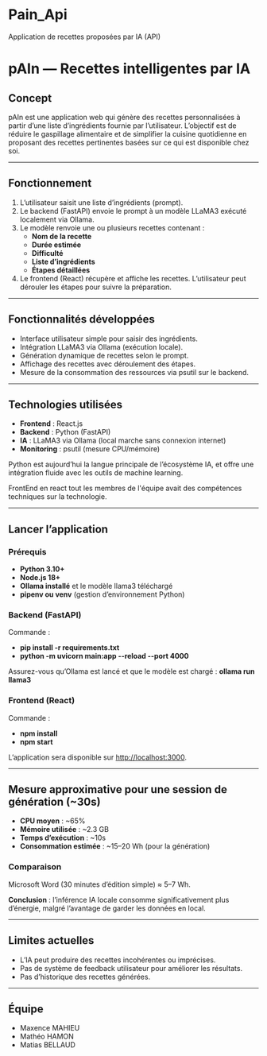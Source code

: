 # Pain_Api
Application de recettes proposées par IA (API)
# pAIn — Recettes intelligentes par IA

## Concept
pAIn est une application web qui génère des recettes personnalisées à partir d’une liste d’ingrédients fournie par l’utilisateur. L’objectif est de réduire le gaspillage alimentaire et de simplifier la cuisine quotidienne en proposant des recettes pertinentes basées sur ce qui est disponible chez soi.

---

## Fonctionnement
1. L’utilisateur saisit une liste d’ingrédients (prompt).
2. Le backend (FastAPI) envoie le prompt à un modèle LLaMA3 exécuté localement via Ollama.
3. Le modèle renvoie une ou plusieurs recettes contenant :
   - **Nom de la recette**
   - **Durée estimée**
   - **Difficulté**
   - **Liste d’ingrédients**
   - **Étapes détaillées**
4. Le frontend (React) récupère et affiche les recettes. L’utilisateur peut dérouler les étapes pour suivre la préparation.

---

## Fonctionnalités développées
- Interface utilisateur simple pour saisir des ingrédients.
- Intégration LLaMA3 via Ollama (exécution locale).
- Génération dynamique de recettes selon le prompt.
- Affichage des recettes avec déroulement des étapes.
- Mesure de la consommation des ressources via psutil sur le backend.

---

## Technologies utilisées
- **Frontend** : React.js
- **Backend** : Python (FastAPI) 
- **IA** : LLaMA3 via Ollama (local marche sans connexion internet)
- **Monitoring** : psutil (mesure CPU/mémoire)

Python est aujourd’hui la langue principale de l’écosystème IA, et offre une intégration fluide avec les outils de machine learning.

FrontEnd en react tout les membres de l'équipe avait des compétences techniques sur la technologie.

---

## Lancer l’application

### Prérequis
- **Python 3.10+**
- **Node.js 18+**
- **Ollama installé** et le modèle llama3 téléchargé
- **pipenv ou venv** (gestion d’environnement Python)

### Backend (FastAPI)
Commande : 
- **pip install -r requirements.txt**
- **python -m uvicorn main:app --reload --port 4000**

Assurez-vous qu’Ollama est lancé et que le modèle est chargé : **ollama run llama3**

### Frontend (React)
Commande : 
- **npm install**
- **npm start**

L’application sera disponible sur [http://localhost:3000](http://localhost:3000).

---

## Mesure approximative pour une session de génération (~30s)
- **CPU moyen** : ~65%
- **Mémoire utilisée** : ~2.3 GB
- **Temps d’exécution** : ~10s
- **Consommation estimée** : ~15–20 Wh (pour la génération)

### Comparaison
Microsoft Word (30 minutes d’édition simple) ≈ 5–7 Wh.  

**Conclusion** : l’inférence IA locale consomme significativement plus d’énergie, malgré l’avantage de garder les données en local.

---

## Limites actuelles
- L’IA peut produire des recettes incohérentes ou imprécises.
- Pas de système de feedback utilisateur pour améliorer les résultats.
- Pas d’historique des recettes générées.

---

## Équipe
- Maxence MAHIEU
- Mathéo HAMON
- Matias BELLAUD
